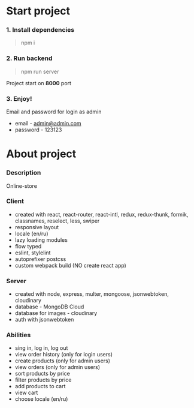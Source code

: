 # Start project

### 1. Install dependencies
> npm i

### 2. Run backend
> npm run server

Project start on **8000** port

### 3. Enjoy!

Email and password for login as admin
- email - admin@admin.com
- password - 123123


# About project

### Description
Online-store

### Client
- created with react, react-router, react-intl, redux, redux-thunk, formik, classnames, reselect, less, swiper
- responsive layout
- locale (en/ru)
- lazy loading modules
- flow typed
- eslint, stylelint
- autoprefixer postcss
- custom webpack build (NO create react app)

### Server
- created with node, express, multer, mongoose, jsonwebtoken, cloudinary
- database - MongoDB Cloud
- database for images - cloudinary
- auth with jsonwebtoken

### Abilities
- sing in, log in, log out
- view order history (only for login users)
- create products (only for admin users)
- view orders (only for admin users)
- sort products by price
- filter products by price
- add products to cart
- view cart
- choose locale (en/ru)
